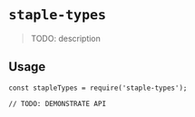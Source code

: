 # `staple-types`

> TODO: description

## Usage

```
const stapleTypes = require('staple-types');

// TODO: DEMONSTRATE API
```
